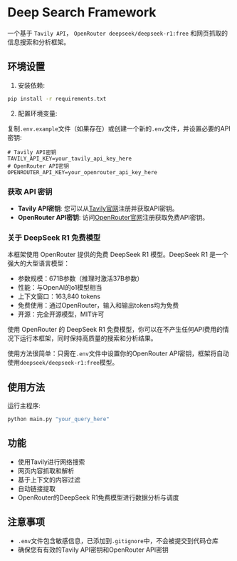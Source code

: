 # Deep Search Framework

一个基于 `Tavily API`， `OpenRouter deepseek/deepseek-r1:free` 和网页抓取的信息搜索和分析框架。

## 环境设置

1. 安装依赖:

```bash
pip install -r requirements.txt
```

2. 配置环境变量:

复制`.env.example`文件（如果存在）或创建一个新的`.env`文件，并设置必要的API密钥:

```
# Tavily API密钥
TAVILY_API_KEY=your_tavily_api_key_here
# OpenRouter API密钥
OPENROUTER_API_KEY=your_openrouter_api_key_here
```

### 获取 API 密钥

- **Tavily API密钥**: 您可以从[Tavily官网](https://tavily.com/)注册并获取API密钥。
- **OpenRouter API密钥**: 访问[OpenRouter官网](https://openrouter.ai/)注册获取免费API密钥。

### 关于 DeepSeek R1 免费模型

本框架使用 OpenRouter 提供的免费 DeepSeek R1 模型。DeepSeek R1 是一个强大的大型语言模型：

- 参数规模：671B参数（推理时激活37B参数）
- 性能：与OpenAI的o1模型相当
- 上下文窗口：163,840 tokens
- 免费使用：通过OpenRouter，输入和输出tokens均为免费
- 开源：完全开源模型，MIT许可

使用 OpenRouter 的 DeepSeek R1 免费模型，你可以在不产生任何API费用的情况下运行本框架，同时保持高质量的搜索和分析结果。

使用方法很简单：只需在`.env`文件中设置你的OpenRouter API密钥，框架将自动使用`deepseek/deepseek-r1:free`模型。

## 使用方法

运行主程序:

```bash
python main.py "your_query_here"
```

## 功能

- 使用Tavily进行网络搜索
- 网页内容抓取和解析
- 基于上下文的内容过滤
- 自动链接提取
- OpenRouter的DeepSeek R1免费模型进行数据分析与调度

## 注意事项

- `.env`文件包含敏感信息，已添加到`.gitignore`中，不会被提交到代码仓库
- 确保您有有效的Tavily API密钥和OpenRouter API密钥 